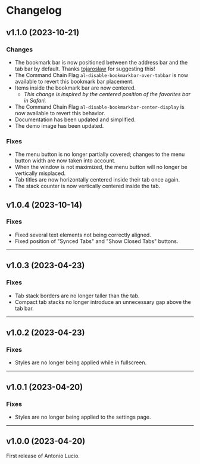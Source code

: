 # Changelog

## v1.1.0 (2023-10-21)

### Changes

- The bookmark bar is now positioned between the address bar and the tab bar by default. Thanks [tojaroslaw](https://github.com/tojaroslaw) for suggesting this!
- The Command Chain Flag `al-disable-bookmarkbar-over-tabbar` is now available to revert this bookmark bar placement.
- Items inside the bookmark bar are now centered.
  - *This change is inspired by the centered position of the favorites bar in Safari.*
- The Command Chain Flag `al-disable-bookmarkbar-center-display` is now available to revert this behavior.
- Documentation has been updated and simplified.
- The demo image has been updated.

### Fixes

- The menu button is no longer partially covered; changes to the menu button width are now taken into account.
- When the window is not maximized, the menu button will no longer be vertically misplaced.
- Tab titles are now horizontally centered inside their tab once again.
- The stack counter is now vertically centered inside the tab.

## v1.0.4 (2023-10-14)

### Fixes

- Fixed several text elements not being correctly aligned.
- Fixed position of "Synced Tabs" and "Show Closed Tabs" buttons.

---

## v1.0.3 (2023-04-23)

### Fixes

- Tab stack borders are no longer taller than the tab.
- Compact tab stacks no longer introduce an unnecessary gap above the tab bar.

---

## v1.0.2 (2023-04-23)

### Fixes

- Styles are no longer being applied while in fullscreen.

---

## v1.0.1 (2023-04-20)

### Fixes

- Styles are no longer being applied to the settings page.

---

## v1.0.0 (2023-04-20)

First release of Antonio Lucio.
